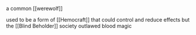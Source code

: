 a common [[werewolf]]

used to be a form of [[Hemocraft]] that could control and reduce effects but the [[Blind Beholder]] society outlawed blood magic